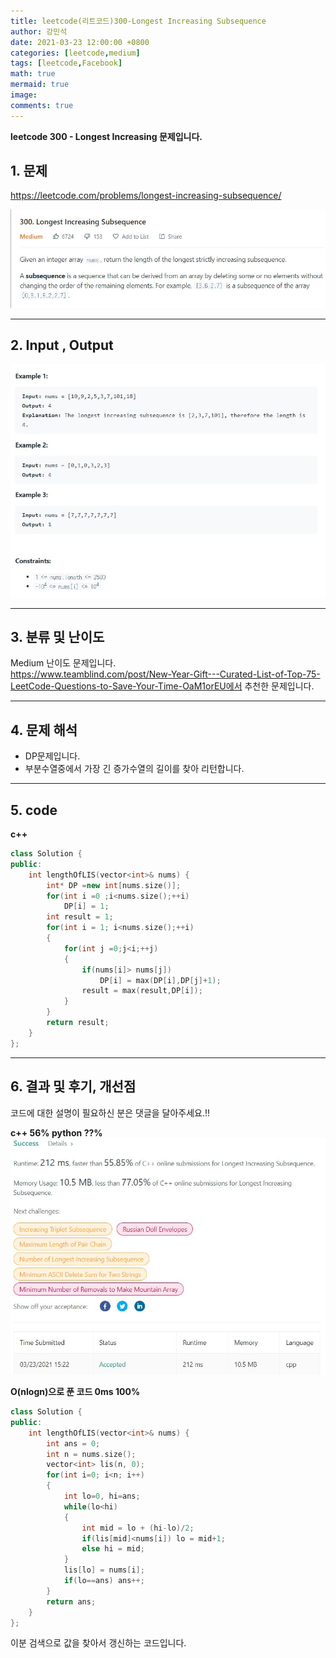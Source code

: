 ```yaml
---
title: leetcode(리트코드)300-Longest Increasing Subsequence
author: 강민석
date: 2021-03-23 12:00:00 +0800
categories: [leetcode,medium]
tags: [leetcode,Facebook]
math: true
mermaid: true
image: 
comments: true
---
```


**leetcode 300 - Longest Increasing 문제입니다.**

## 1. 문제
<https://leetcode.com/problems/longest-increasing-subsequence/>  

![](/assets/img/sample/leetcode/300/Problem.JPG)

-----  

## 2. Input , Output

![](/assets/img/sample/leetcode/300/input.JPG)  


-----  

## 3. 분류 및 난이도

Medium 난이도 문제입니다.  
<https://www.teamblind.com/post/New-Year-Gift---Curated-List-of-Top-75-LeetCode-Questions-to-Save-Your-Time-OaM1orEU에서> 추천한 문제입니다. 


-----  

## 4. 문제 해석

- DP문제입니다.
- 부분수열중에서 가장 긴 증가수열의 길이를 찾아 리턴합니다.



-----  

## 5. code


**c++**

```c++
class Solution {
public:
    int lengthOfLIS(vector<int>& nums) {
        int* DP =new int[nums.size()];
        for(int i =0 ;i<nums.size();++i)
            DP[i] = 1;
        int result = 1;
        for(int i = 1; i<nums.size();++i)
        {
            for(int j =0;j<i;++j)
            {
                if(nums[i]> nums[j])
                    DP[i] = max(DP[i],DP[j]+1);
                result = max(result,DP[i]);
            }
        }
        return result;
    }
};
```

-----

## 6. 결과 및 후기, 개선점

코드에 대한 설명이 필요하신 분은 댓글을 달아주세요.!!

**c++ 56% python ??%** 
![](/assets/img/sample/leetcode/300/result.JPG)  


**O(nlogn)으로 푼 코드 0ms 100%**

```c++
class Solution {
public:
    int lengthOfLIS(vector<int>& nums) {
        int ans = 0;
        int n = nums.size();
        vector<int> lis(n, 0);
        for(int i=0; i<n; i++)
        {
            int lo=0, hi=ans;
            while(lo<hi)
            {
                int mid = lo + (hi-lo)/2;
                if(lis[mid]<nums[i]) lo = mid+1;
                else hi = mid;
            }
            lis[lo] = nums[i];
            if(lo==ans) ans++;
        }
        return ans;
    }
};
```

이분 검색으로 값을 찾아서 갱신하는 코드입니다.




